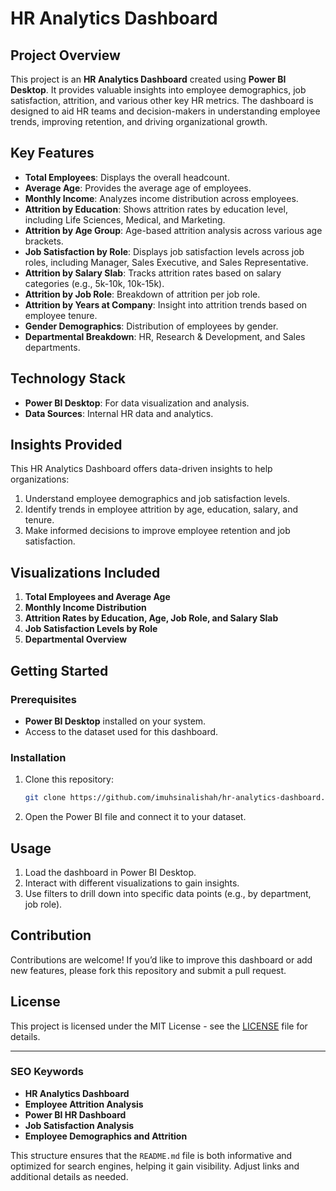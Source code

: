 

# HR Analytics Dashboard


## Project Overview

This project is an **HR Analytics Dashboard** created using **Power BI Desktop**. It provides valuable insights into employee demographics, job satisfaction, attrition, and various other key HR metrics. The dashboard is designed to aid HR teams and decision-makers in understanding employee trends, improving retention, and driving organizational growth.

## Key Features

- **Total Employees**: Displays the overall headcount.
- **Average Age**: Provides the average age of employees.
- **Monthly Income**: Analyzes income distribution across employees.
- **Attrition by Education**: Shows attrition rates by education level, including Life Sciences, Medical, and Marketing.
- **Attrition by Age Group**: Age-based attrition analysis across various age brackets.
- **Job Satisfaction by Role**: Displays job satisfaction levels across job roles, including Manager, Sales Executive, and Sales Representative.
- **Attrition by Salary Slab**: Tracks attrition rates based on salary categories (e.g., 5k-10k, 10k-15k).
- **Attrition by Job Role**: Breakdown of attrition per job role.
- **Attrition by Years at Company**: Insight into attrition trends based on employee tenure.
- **Gender Demographics**: Distribution of employees by gender.
- **Departmental Breakdown**: HR, Research & Development, and Sales departments.

## Technology Stack

- **Power BI Desktop**: For data visualization and analysis.
- **Data Sources**: Internal HR data and analytics.

## Insights Provided

This HR Analytics Dashboard offers data-driven insights to help organizations:
1. Understand employee demographics and job satisfaction levels.
2. Identify trends in employee attrition by age, education, salary, and tenure.
3. Make informed decisions to improve employee retention and job satisfaction.

## Visualizations Included

1. **Total Employees and Average Age**
2. **Monthly Income Distribution**
3. **Attrition Rates by Education, Age, Job Role, and Salary Slab**
4. **Job Satisfaction Levels by Role**
5. **Departmental Overview**

## Getting Started

### Prerequisites

- **Power BI Desktop** installed on your system.
- Access to the dataset used for this dashboard.

### Installation

1. Clone this repository:
   ```bash
   git clone https://github.com/imuhsinalishah/hr-analytics-dashboard.git
   ```
2. Open the Power BI file and connect it to your dataset.

## Usage

1. Load the dashboard in Power BI Desktop.
2. Interact with different visualizations to gain insights.
3. Use filters to drill down into specific data points (e.g., by department, job role).

## Contribution

Contributions are welcome! If you’d like to improve this dashboard or add new features, please fork this repository and submit a pull request.

## License

This project is licensed under the MIT License - see the [LICENSE](LICENSE) file for details.

---

### SEO Keywords

- **HR Analytics Dashboard**
- **Employee Attrition Analysis**
- **Power BI HR Dashboard**
- **Job Satisfaction Analysis**
- **Employee Demographics and Attrition**

This structure ensures that the `README.md` file is both informative and optimized for search engines, helping it gain visibility. Adjust links and additional details as needed.
